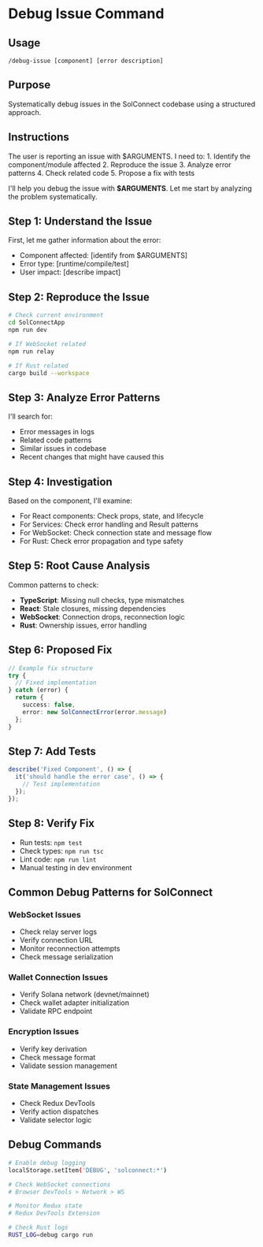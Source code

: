 # Debug Issue Command

## Usage
`/debug-issue [component] [error description]`

## Purpose
Systematically debug issues in the SolConnect codebase using a structured approach.

## Instructions

<thinking>
The user is reporting an issue with $ARGUMENTS. I need to:
1. Identify the component/module affected
2. Reproduce the issue
3. Analyze error patterns
4. Check related code
5. Propose a fix with tests
</thinking>

I'll help you debug the issue with **$ARGUMENTS**. Let me start by analyzing the problem systematically.

## Step 1: Understand the Issue
First, let me gather information about the error:
- Component affected: [identify from $ARGUMENTS]
- Error type: [runtime/compile/test]
- User impact: [describe impact]

## Step 2: Reproduce the Issue
```bash
# Check current environment
cd SolConnectApp
npm run dev

# If WebSocket related
npm run relay

# If Rust related
cargo build --workspace
```

## Step 3: Analyze Error Patterns
I'll search for:
- Error messages in logs
- Related code patterns
- Similar issues in codebase
- Recent changes that might have caused this

## Step 4: Investigation
Based on the component, I'll examine:
- For React components: Check props, state, and lifecycle
- For Services: Check error handling and Result<T> patterns
- For WebSocket: Check connection state and message flow
- For Rust: Check error propagation and type safety

## Step 5: Root Cause Analysis
Common patterns to check:
- **TypeScript**: Missing null checks, type mismatches
- **React**: Stale closures, missing dependencies
- **WebSocket**: Connection drops, reconnection logic
- **Rust**: Ownership issues, error handling

## Step 6: Proposed Fix
```typescript
// Example fix structure
try {
  // Fixed implementation
} catch (error) {
  return { 
    success: false, 
    error: new SolConnectError(error.message) 
  };
}
```

## Step 7: Add Tests
```typescript
describe('Fixed Component', () => {
  it('should handle the error case', () => {
    // Test implementation
  });
});
```

## Step 8: Verify Fix
- Run tests: `npm test`
- Check types: `npm run tsc`
- Lint code: `npm run lint`
- Manual testing in dev environment

## Common Debug Patterns for SolConnect

### WebSocket Issues
- Check relay server logs
- Verify connection URL
- Monitor reconnection attempts
- Check message serialization

### Wallet Connection Issues
- Verify Solana network (devnet/mainnet)
- Check wallet adapter initialization
- Validate RPC endpoint

### Encryption Issues
- Verify key derivation
- Check message format
- Validate session management

### State Management Issues
- Check Redux DevTools
- Verify action dispatches
- Validate selector logic

## Debug Commands
```bash
# Enable debug logging
localStorage.setItem('DEBUG', 'solconnect:*')

# Check WebSocket connections
# Browser DevTools > Network > WS

# Monitor Redux state
# Redux DevTools Extension

# Check Rust logs
RUST_LOG=debug cargo run
``` 